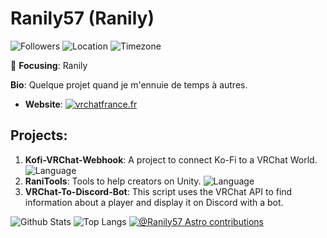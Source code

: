 # Ranily57 (Ranily)

![Followers](https://img.shields.io/github/followers/Ranily57?label=Followers&style=flat-square)
![Location](https://img.shields.io/badge/Location-France-blue?style=flat-square)
![Timezone](https://img.shields.io/badge/Timezone-UTC%20%2B02%3A00-red?style=flat-square)

🎯 **Focusing**: Ranily

**Bio**: Quelque projet quand je m'ennuie de temps à autres.

- **Website**: [![vrchatfrance.fr](https://img.shields.io/badge/Website-vrchatfrance.fr-green?style=flat-square)](https://vrchatfrance.fr)

## Projects:

1. **Kofi-VRChat-Webhook**: A project to connect Ko-Fi to a VRChat World. 
   ![Language](https://img.shields.io/badge/Language-JavaScript-yellow?style=flat-square)
2. **RaniTools**: Tools to help creators on Unity. 
   ![Language](https://img.shields.io/badge/Language-HTML-orange?style=flat-square)
3. **VRChat-To-Discord-Bot**: This script uses the VRChat API to find information about a player and display it on Discord with a bot.

![Github Stats](https://github-readme-stats.vercel.app/api?username=Ranily57&count_private=true&show_icons=true&include_all_commits=true)
![Top Langs](https://github-readme-stats.vercel.app/api/top-langs/?username=Ranily57&hide=TeX&layout=compact)
[![@Ranily57 Astro contributions](https://astro.badg.es/v2/contributor/Ranily57.svg)](https://astro.badg.es/contributor/Ranily57/)
